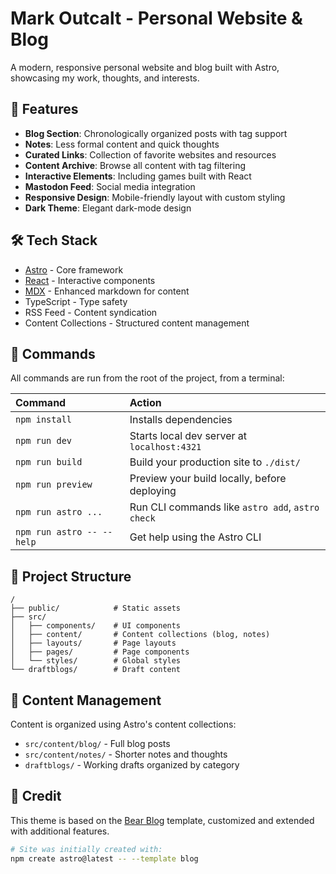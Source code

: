 # Mark Outcalt - Personal Website & Blog

A modern, responsive personal website and blog built with Astro, showcasing my work, thoughts, and interests.

## 🌟 Features

- **Blog Section**: Chronologically organized posts with tag support
- **Notes**: Less formal content and quick thoughts
- **Curated Links**: Collection of favorite websites and resources
- **Content Archive**: Browse all content with tag filtering
- **Interactive Elements**: Including games built with React
- **Mastodon Feed**: Social media integration
- **Responsive Design**: Mobile-friendly layout with custom styling
- **Dark Theme**: Elegant dark-mode design

## 🛠️ Tech Stack

- [Astro](https://astro.build) - Core framework
- [React](https://reactjs.org) - Interactive components
- [MDX](https://mdxjs.com) - Enhanced markdown for content
- TypeScript - Type safety
- RSS Feed - Content syndication
- Content Collections - Structured content management

## 🧞 Commands

All commands are run from the root of the project, from a terminal:

| Command                   | Action                                           |
| :------------------------ | :----------------------------------------------- |
| `npm install`             | Installs dependencies                            |
| `npm run dev`             | Starts local dev server at `localhost:4321`      |
| `npm run build`           | Build your production site to `./dist/`          |
| `npm run preview`         | Preview your build locally, before deploying     |
| `npm run astro ...`       | Run CLI commands like `astro add`, `astro check` |
| `npm run astro -- --help` | Get help using the Astro CLI                     |

## 📂 Project Structure

```
/
├── public/            # Static assets
├── src/
│   ├── components/    # UI components
│   ├── content/       # Content collections (blog, notes)
│   ├── layouts/       # Page layouts
│   ├── pages/         # Page components
│   └── styles/        # Global styles
└── draftblogs/        # Draft content
```

## 📝 Content Management

Content is organized using Astro's content collections:
- `src/content/blog/` - Full blog posts
- `src/content/notes/` - Shorter notes and thoughts
- `draftblogs/` - Working drafts organized by category

## 🙏 Credit

This theme is based on the [Bear Blog](https://github.com/HermanMartinus/bearblog/) template, customized and extended with additional features.

```sh
# Site was initially created with:
npm create astro@latest -- --template blog
```